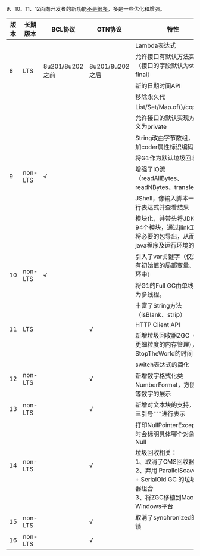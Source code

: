 9、10、11、12面向开发者的新功能[不是很多](https://blog.csdn.net/m0_38001814/article/details/88831037)，多是一些优化和增强。

<table cellspacing="0" cellpadding="0">
	<thead>
		<tr><th style="width:60px;">版本</th><th style="width:100px;">长期版本</th><th style="width:100px;">BCL协议</th><th style="width:100px;">OTN协议</th><th>特性</th></tr>
	</thead>
	<tbody>
		<tr style="height: 20px"><td rowspan="4">8</td><td rowspan="4">LTS</td><td rowspan="4">8u201/8u202之前</td><td rowspan="4">8u201/8u202之后</td><td>Lambda表达式</td></tr>
		<tr style="height: 20px"><td>允许接口有默认方法实现（接口的字段默认为static final）</td></tr>
		<tr style="height: 20px"><td>新的日期时间API</td></tr>
		<tr style="height: 20px"><td>移除永久代</td></tr>
		<tr style="height: 20px"><td rowspan="7">9</td><td rowspan="7">non-LTS</td><td rowspan="7">√</td><td rowspan="7"></td><td>List/Set/Map.of()/copyOf()</td></tr>
		<tr style="height: 20px"><td>允许接口的默认实现方法定义为private</td></tr>
		<tr style="height: 20px"><td>String改由字节数组，并增加coder属性标识编码</td></tr>
		<tr style="height: 20px"><td>将G1作为默认垃圾回收器</td></tr>
		<tr style="height: 20px"><td>增强了IO流（readAllBytes、readNBytes、transferTo）</td></tr>
		<tr style="height: 20px"><td>JShell，像输入脚本一样运行表达式并查看结果</td></tr>
		<tr style="height: 20px"><td>模块化，并带头将JDK分为94个模块，通过jlink工具只将必要的包导出，从而减小java程序及运行环境的体积</td></tr>
		<tr style="height: 20px"><td rowspan="2">10</td><td rowspan="2">non-LTS</td><td rowspan="2">√</td><td rowspan="2"></td><td>引入了var关键字（仅适用于有初始值的局部变量、for循环中）</td></tr>
		<tr style="height: 20px"><td>将G1的Full GC由单线程改为多线程。</td></tr>
		<tr style="height: 20px"><td rowspan="3">11</td><td rowspan="3">LTS</td><td rowspan="3"></td><td rowspan="3">√</td><td>丰富了String方法（isBlank、strip）</td></tr>
		<tr style="height: 20px"><td>HTTP Client API</td></tr>
		<tr style="height: 20px"><td>新增垃圾回收器ZGC（采用更细粒度的内存管理），减少StopTheWorld的时间</td></tr>
		<tr style="height: 20px"><td rowspan="2">12</td><td rowspan="2">non-LTS</td><td rowspan="2"></td><td rowspan="2">√</td><td>switch表达式的简化</td></tr>
		<tr style="height: 20px"><td>新增数字格式化类NumberFormat，方便工资等数字的展示</td></tr>
		<tr style="height: 20px"><td>13</td><td>non-LTS</td><td></td><td>√</td><td>新增对文本块的支持，使用三引号&quot;&quot;&quot;进行表示</td></tr>
		<tr style="height: 20px"><td rowspan="2">14</td><td rowspan="2">non-LTS</td><td rowspan="2"></td><td rowspan="2">√</td><td>打印NullPointerException时会标明具体哪个对象为Null</td></tr>
		<tr style="height: 20px"><td>垃圾回收相关：<br>1、取消了CMS回收器<br>2、弃用 ParallelScavenge + SerialOld GC 的垃圾回收器组合<br>3、将ZGC移植到MacOS、Windows平台</td></tr>
		<tr style="height: 20px"><td>15</td><td>non-LTS</td><td></td><td>√</td><td>取消了synchronized的偏向锁</td></tr>
		<tr style="height: 20px"><td>16</td><td>non-LTS</td><td></td><td>√</td><td></td></tr>
	</tbody>
</table>

